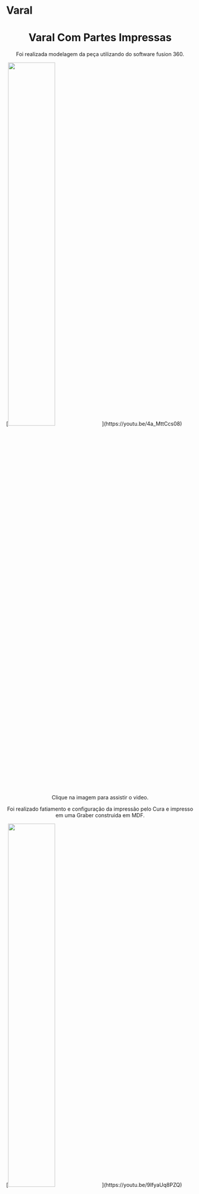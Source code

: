 # Varal

<h1 align="center"> Varal Com Partes Impressas </h1>

<p align="center"> Foi realizada modelagem da peça utilizando do software fusion 360.</p>
[<img src="https://img.youtube.com/vi/4a_MttCcs08/maxresdefault.jpg" width="50%">](https://youtu.be/4a_MttCcs08)
<p align="center"> Clique na imagem para assistir o video.</p>


<p align="center"> Foi realizado fatiamento e configuração da impressão pelo Cura e impresso em uma Graber construida em MDF.</p>
[<img src="https://img.youtube.com/vi/9IfyaUq8PZQ/maxresdefault.jpg" width="50%">](https://youtu.be/9IfyaUq8PZQ)
<p align="center"> Clique na imagem para assistir o video.</p>
